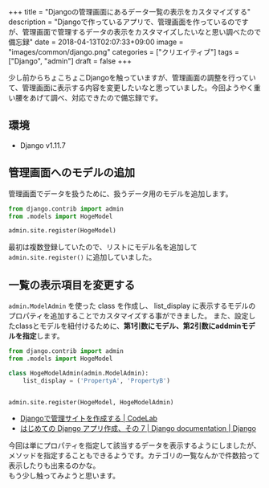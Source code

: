 +++
title = "Djangoの管理画面にあるデータ一覧の表示をカスタマイズする"
description = "Djangoで作っているアプリで、管理画面を作っているのですが、管理画面で管理するデータの表示をカスタマイズしたいなと思い調べたので備忘録"
date = 2018-04-13T02:07:33+09:00
image = "images/common/django.png"
categories = ["クリエイティブ"]
tags = ["Django", "admin"]
draft = false
+++

少し前からちょこちょこDjangoを触っていますが、管理画面の調整を行っていて、管理画面に表示する内容を変更したいなと思っていました。今回ようやく重い腰をあげて調べ、対応できたので備忘録です。

## 環境
- Django v1.11.7


## 管理画面へのモデルの追加
管理画面でデータを扱うために、扱うデータ用のモデルを追加します。

```python
from django.contrib import admin
from .models import HogeModel

admin.site.register(HogeModel)
```

最初は複数登録していたので、リストにモデル名を追加して ``admin.site.register()`` に追加していました。

## 一覧の表示項目を変更する
``admin.ModelAdmin`` を使った class を作成し、 list_display に表示するモデルのプロパティを追加することでカスタマイズする事ができました。
また、設定したclassとモデルを紐付けるために、**第1引数にモデル、第2引数にaddminモデルを指定**します。

```python
from django.contrib import admin
from .models import HogeModel

class HogeModelAdmin(admin.ModelAdmin):
    list_display = ('PropertyA', 'PropertyB')


admin.site.register(HogeModel, HogeModelAdmin)
```

- [Djangoで管理サイトを作成する | CodeLab](https://codelab.website/django-admin/)
- [はじめての Django アプリ作成、その 7 | Django documentation | Django](https://docs.djangoproject.com/ja/1.10/intro/tutorial07/)

今回は単にプロパティを指定して該当するデータを表示するようにしましたが、メソッドを指定することもできるようです。カテゴリの一覧なんかで件数拾って表示したりも出来るのかな。  
もう少し触ってみようと思います。
